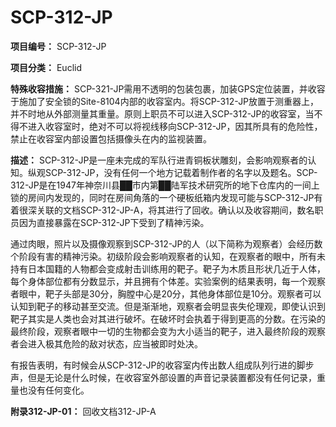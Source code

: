 # SCP-312-JP

**项目编号：** SCP-312-JP

**项目分类：** Euclid

**特殊收容措施：** SCP-321-JP需用不透明的包装包裹，加装GPS定位装置，并收容于施加了安全锁的Site-8104内部的收容室内。将SCP-312-JP放置于测重器上，并不时地从外部测量其重量。原则上职员不可以进入SCP-312-JP的收容室，当不得不进入收容室时，绝对不可以将视线移向SCP-312-JP，因其所具有的危险性，禁止在收容室内部设置包括摄像头在内的监视装置。

**描述：** SCP-312-JP是一座未完成的军队行进青铜板状雕刻，会影响观察者的认知。纵观SCP-312-JP，没有任何一个地方记载着制作者的名字以及题名。SCP-312-JP是在1947年神奈川县██市内第██陆军技术研究所的地下仓库内的一间上锁的房间内发现的，同时在房间角落的一个硬板纸箱内发现可能与SCP-312-JP有着很深关联的文档SCP-312-JP-A，将其进行了回收。确认以及收容期间，数名职员因为直接暴露在SCP-312-JP下受到了精神污染。

通过肉眼，照片以及摄像观察到SCP-312-JP的人（以下简称为观察者）会经历数个阶段有害的精神污染。初级阶段会影响观察者的认知，在观察者的眼中，所有未持有日本国籍的人物都会变成射击训练用的靶子。靶子为木质且形状几近于人体，每个身体部位都有分数显示，并且拥有个体差。实验案例的结果表明，每一个观察者眼中，靶子头部是30分，胸膛中心是20分，其他身体部位是10分。观察者可以认知到靶子的移动甚至交流。但是渐渐地，观察者会明显丧失伦理观，即使认识到靶子其实是人类也会对其进行破坏。在破坏时会执着于得到更高的分数。在污染的最终阶段，观察者眼中一切的生物都会变为大小适当的靶子，进入最终阶段的观察者会进入极其危险的敌对状态，应当被即时处决。

有报告表明，有时候会从SCP-312-JP的收容室内传出数人组成队列行进的脚步声，但是无论是什么时候，在收容室外部设置的声音记录装置都没有任何记录，重量也没有任何变化。

**附录312-JP-01：**  回收文档312-JP-A


